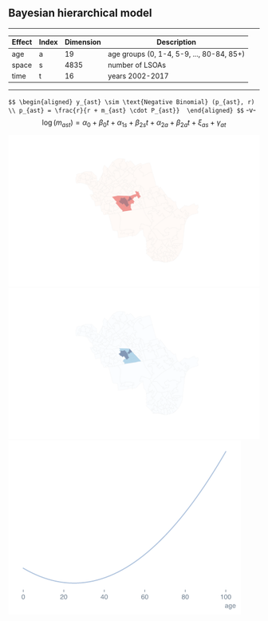 ## Bayesian hierarchical model
<!-- .element style="text-transform: capitalize"-->
---
Effect | Index | Dimension | Description
------ | ------|---------- | -----------
age    | a     | 19        | age groups (0, 1-4, 5-9, ..., 80-84, 85+)
space  | s     | 4835      | number of LSOAs
time   | t     | 16        | years 2002-2017
---
`$$
\begin{aligned}
y_{ast} \sim \text{Negative Binomial} (p_{ast}, r) \\
p_{ast} = \frac{r}{r + m_{ast} \cdot P_{ast}} 
\end{aligned}
$$`
-v-
$$
\log (m_{ast}) = \alpha_0 + \beta_0 t +
            \alpha_{1s} + \beta_{2s} t +
            \alpha_{2a} + \beta_{2a} t +
            \xi_{as} + \gamma_{at}
$$
<div class="r-stack">
    <img class="fragment fade-in-then-out" src="slides/_parametric_models/assets/LSOA_westminster_BYM.png">
    <img class="fragment fade-in-then-out" src="slides/_parametric_models/assets/LSOA_westminster_nested.png">
    <img class="fragment fade-in-then-out" src="slides/_parametric_models/assets/age_shape.png">
</div>